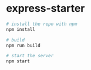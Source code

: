# express-starter

```bash
# install the repo with npm
npm install

# build
npm run build

# start the server
npm start
```
